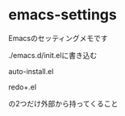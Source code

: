 # emacs-settings


Emacsのセッティングメモです

./emacs.d/init.elに書き込む

auto-install.el

redo+.el

の2つだけ外部から持ってくること
